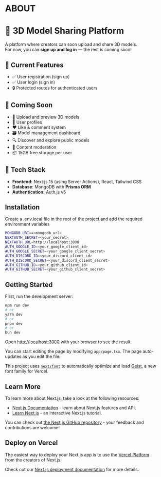 # ABOUT
# 🧊 3D Model Sharing Platform
A platform where creators can soon upload and share 3D models.  
For now, you can **sign up and log in** — the rest is coming soon!

## 🔐 Current Features

- ✅ User registration (sign up)
- ✅ User login (sign in)
- 🔒 Protected routes for authenticated users
  
## 🚀 Coming Soon   
- 🧠 Upload and preview 3D models
- 👤 User profiles
- ❤️ Like & comment system
- 🗃 Model management dashboard
- 🔍 Discover and explore public models
- 🧼 Content moderation
- 📦 15GB free storage per user

## 🧱 Tech Stack
- **Frontend:** Next.js 15 (using Server Actions), React, Tailwind CSS
- **Database:** MongoDB with **Prisma ORM**
- **Authentication:** Auth.js v5
## Installation
Create a .env.local file in the root of the project and add the required environment variables
```bash
MONGODB_URI==<mongodb_url>
NEXTAUTH_SECRET=<your_secret>
NEXTAUTH_URL=http://localhost:3000
AUTH_GOOGLE_ID=<your_google_client_id>
AUTH_GOOGLE_SECRET=<your_google_client_secret>
AUTH_DISCORD_ID=<your_discord_client_id>
AUTH_DISCORD_SECRET=<your_discord_client_secret>
AUTH_GITHUB_ID=<your_github_client_id>
AUTH_GITHUB_SECRET=<your_github_client_secret>
```



## Getting Started

First, run the development server:

```bash
npm run dev
# or
yarn dev
# or
pnpm dev
# or
bun dev
```

Open [http://localhost:3000](http://localhost:3000) with your browser to see the result.

You can start editing the page by modifying `app/page.tsx`. The page auto-updates as you edit the file.

This project uses [`next/font`](https://nextjs.org/docs/app/building-your-application/optimizing/fonts) to automatically optimize and load [Geist](https://vercel.com/font), a new font family for Vercel.

## Learn More

To learn more about Next.js, take a look at the following resources:

- [Next.js Documentation](https://nextjs.org/docs) - learn about Next.js features and API.
- [Learn Next.js](https://nextjs.org/learn) - an interactive Next.js tutorial.

You can check out [the Next.js GitHub repository](https://github.com/vercel/next.js) - your feedback and contributions are welcome!

## Deploy on Vercel

The easiest way to deploy your Next.js app is to use the [Vercel Platform](https://vercel.com/new?utm_medium=default-template&filter=next.js&utm_source=create-next-app&utm_campaign=create-next-app-readme) from the creators of Next.js.

Check out our [Next.js deployment documentation](https://nextjs.org/docs/app/building-your-application/deploying) for more details.

